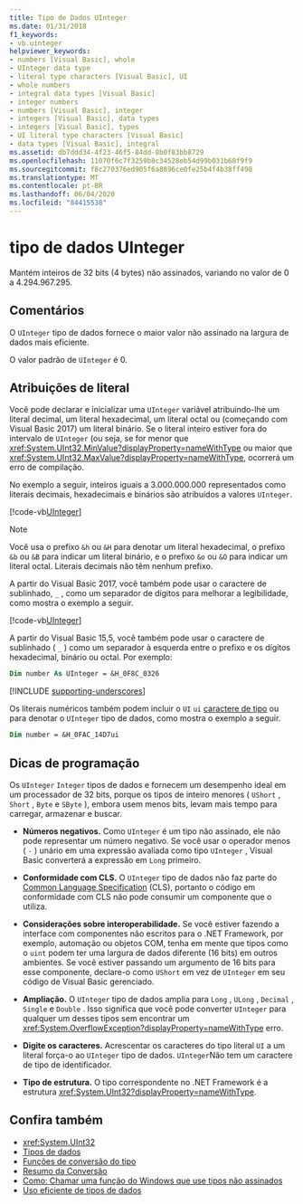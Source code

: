 ```yaml
---
title: Tipo de Dados UInteger
ms.date: 01/31/2018
f1_keywords:
- vb.uinteger
helpviewer_keywords:
- numbers [Visual Basic], whole
- UInteger data type
- literal type characters [Visual Basic], UI
- whole numbers
- integral data types [Visual Basic]
- integer numbers
- numbers [Visual Basic], integer
- integers [Visual Basic], data types
- integers [Visual Basic], types
- UI literal type characters [Visual Basic]
- data types [Visual Basic], integral
ms.assetid: db7ddd34-4f23-46f5-84dd-8b0f83bb8729
ms.openlocfilehash: 11070f6c7f3259b8c34528eb54d99b031b68f9f9
ms.sourcegitcommit: f8c270376ed905f6a8896ce0fe25b4f4b38ff498
ms.translationtype: MT
ms.contentlocale: pt-BR
ms.lasthandoff: 06/04/2020
ms.locfileid: "84415538"
---
```

# <a name="uinteger-data-type"></a>tipo de dados UInteger

Mantém inteiros de 32 bits (4 bytes) não assinados, variando no valor de 0 a 4.294.967.295.

## <a name="remarks"></a>Comentários

O `UInteger` tipo de dados fornece o maior valor não assinado na largura de dados mais eficiente.

O valor padrão de `UInteger` é 0.

## <a name="literal-assignments"></a>Atribuições de literal

Você pode declarar e inicializar uma `UInteger` variável atribuindo-lhe um literal decimal, um literal hexadecimal, um literal octal ou (começando com Visual Basic 2017) um literal binário. Se o literal inteiro estiver fora do intervalo de `UInteger` (ou seja, se for menor que <xref:System.UInt32.MinValue?displayProperty=nameWithType> ou maior que <xref:System.UInt32.MaxValue?displayProperty=nameWithType>, ocorrerá um erro de compilação.

No exemplo a seguir, inteiros iguais a 3.000.000.000 representados como literais decimais, hexadecimais e binários são atribuídos a valores `UInteger`.

[!code-vb[UInteger](../../../../samples/snippets/visualbasic/language-reference/data-types/numeric-literals.vb#UInt)]

> [!NOTE]
> Você usa o prefixo `&h` ou `&H` para denotar um literal hexadecimal, o prefixo `&b` ou `&B` para indicar um literal binário, e o prefixo `&o` ou `&O` para indicar um literal octal. Literais decimais não têm nenhum prefixo.

A partir do Visual Basic 2017, você também pode usar o caractere de sublinhado, `_` , como um separador de dígitos para melhorar a legibilidade, como mostra o exemplo a seguir.

[!code-vb[UInteger](../../../../samples/snippets/visualbasic/language-reference/data-types/numeric-literals.vb#UIntS)]

A partir do Visual Basic 15,5, você também pode usar o caractere de sublinhado ( `_` ) como um separador à esquerda entre o prefixo e os dígitos hexadecimal, binário ou octal. Por exemplo:

```vb
Dim number As UInteger = &H_0F8C_0326
```

[!INCLUDE [supporting-underscores](../../../../includes/vb-separator-langversion.md)]

Os literais numéricos também podem incluir o `UI` `ui` [caractere de tipo](../../programming-guide/language-features/data-types/type-characters.md) ou para denotar o `UInteger` tipo de dados, como mostra o exemplo a seguir.

```vb
Dim number = &H_0FAC_14D7ui
```

## <a name="programming-tips"></a>Dicas de programação

Os `UInteger` `Integer` tipos de dados e fornecem um desempenho ideal em um processador de 32 bits, porque os tipos de inteiro menores ( `UShort` , `Short` , `Byte` e `SByte` ), embora usem menos bits, levam mais tempo para carregar, armazenar e buscar.

- **Números negativos.** Como `UInteger` é um tipo não assinado, ele não pode representar um número negativo. Se você usar o operador menos ( `-` ) unário em uma expressão avaliada como tipo `UInteger` , Visual Basic converterá a expressão em `Long` primeiro.

- **Conformidade com CLS.** O `UInteger` tipo de dados não faz parte do [Common Language Specification](https://www.ecma-international.org/publications/standards/Ecma-335.htm) (CLS), portanto o código em conformidade com CLS não pode consumir um componente que o utiliza.

- **Considerações sobre interoperabilidade.** Se você estiver fazendo a interface com componentes não escritos para o .NET Framework, por exemplo, automação ou objetos COM, tenha em mente que tipos como o `uint` podem ter uma largura de dados diferente (16 bits) em outros ambientes. Se você estiver passando um argumento de 16 bits para esse componente, declare-o como `UShort` em vez de `UInteger` em seu código de Visual Basic gerenciado.

- **Ampliação.** O `UInteger` tipo de dados amplia para `Long` , `ULong` , `Decimal` , `Single` e `Double` . Isso significa que você pode converter `UInteger` para qualquer um desses tipos sem encontrar um <xref:System.OverflowException?displayProperty=nameWithType> erro.

- **Digite os caracteres.** Acrescentar os caracteres do tipo literal `UI` a um literal força-o ao `UInteger` tipo de dados. `UInteger`Não tem um caractere de tipo de identificador.

- **Tipo de estrutura.** O tipo correspondente no .NET Framework é a estrutura <xref:System.UInt32?displayProperty=nameWithType>.

## <a name="see-also"></a>Confira também

- <xref:System.UInt32>
- [Tipos de dados](index.md)
- [Funções de conversão do tipo](../functions/type-conversion-functions.md)
- [Resumo da Conversão](../keywords/conversion-summary.md)
- [Como: Chamar uma função do Windows que use tipos não assinados](../../programming-guide/com-interop/how-to-call-a-windows-function-that-takes-unsigned-types.md)
- [Uso eficiente de tipos de dados](../../programming-guide/language-features/data-types/efficient-use-of-data-types.md)

